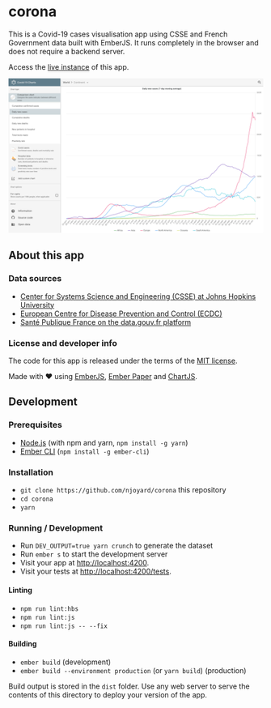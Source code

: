 # corona

This is a Covid-19 cases visualisation app using CSSE and French Government data built with EmberJS. It runs completely in the browser and does not require a backend server.

Access the [live instance](https://corona.njoyard.fr/develop) of this app.

![](public/assets/screenshot-v2.png)

## About this app

### Data sources

- [Center for Systems Science and Engineering (CSSE) at Johns Hopkins University](http://github.com/CSSEGISandData/COVID-19/tree/master/csse_covid_19_data/csse_covid_19_time_series)
- [European Centre for Disease Prevention and Control (ECDC)](http://www.ecdc.europa.eu/en/publications-data/download-data-hospital-and-icu-admission-rates-and-current-occupancy-covid-19)
- [Santé Publique France on the data.gouv.fr platform](http://www.data.gouv.fr/fr/datasets/donnees-hospitalieres-relatives-a-lepidemie-de-covid-19/)

### License and developer info

The code for this app is released under the terms of the [MIT license](https://raw.githubusercontent.com/njoyard/corona/master/LICENSE).

Made with ♥ using [EmberJS](https://emberjs.com), [Ember Paper](https://miguelcobain.github.io/ember-paper) and [ChartJS](https://chartjs.org).

## Development

### Prerequisites

- [Node.js](https://nodejs.org/) (with npm and yarn, `npm install -g yarn`)
- [Ember CLI](https://ember-cli.com/) (`npm install -g ember-cli`)

### Installation

- `git clone https://github.com/njoyard/corona` this repository
- `cd corona`
- `yarn`

### Running / Development

- Run `DEV_OUTPUT=true yarn crunch` to generate the dataset
- Run `ember s` to start the development server
- Visit your app at [http://localhost:4200](http://localhost:4200).
- Visit your tests at [http://localhost:4200/tests](http://localhost:4200/tests).

#### Linting

- `npm run lint:hbs`
- `npm run lint:js`
- `npm run lint:js -- --fix`

#### Building

- `ember build` (development)
- `ember build --environment production` (or `yarn build`) (production)

Build output is stored in the `dist` folder. Use any web server to serve the contents of this directory to deploy your version of the app.
